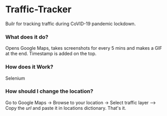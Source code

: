 # Traffic-Tracker
Builr for tracking traffic during CoVID-19 pandemic lockdown.

### What does it do?

Opens Google Maps, takes screenshots for every 5 mins and makes a GIF at the end. Timestamp is added on the top.

### How does it Work?

Selenium

### How should I change the location?

Go to Google Maps -> Browse to your location -> Select traffic layer --> Copy the _url_ and paste it in locations dictionary. That's it.
